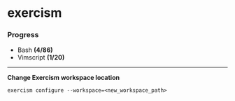 # exercism

### Progress

 - Bash **(4/86)**
 - Vimscript **(1/20)**

----

**Change Exercism workspace location**

    exercism configure --workspace=<new_workspace_path>
